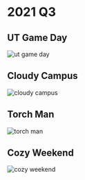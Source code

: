 # 2021 Q3

## UT Game Day
<!-- Sep 2, 2021, 19:56 -->
![ut game day](https://user-images.githubusercontent.com/79226045/131941380-72d9f55f-347e-49c3-b242-e046adf3473b.JPG)

## Cloudy Campus
<!-- Sep 1, 2021, 08:46 -->
![cloudy campus](https://user-images.githubusercontent.com/79226045/131941501-589fbdb3-13ad-4392-a1c4-92b1213b5121.JPG)

## Torch Man
<!-- Aug 11, 2021, 22:24 -->
![torch man](https://user-images.githubusercontent.com/79226045/131941516-01a0de87-db14-45fc-9d23-430af50f5add.jpg)

## Cozy Weekend
<!-- Aug 7, 2021, 16:26 -->
![cozy weekend](https://user-images.githubusercontent.com/79226045/131941524-ea709f84-8fa3-40e4-8722-a2dfe9fd44ea.jpg)
